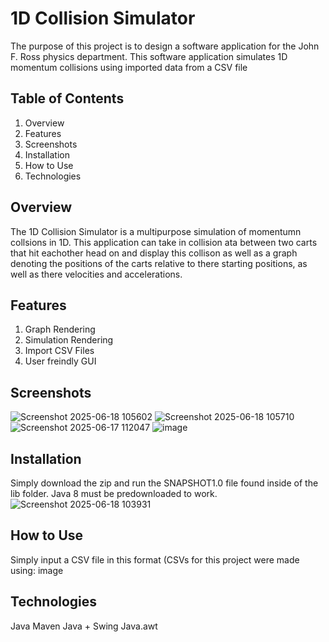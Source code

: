 # 1D Collision Simulator
The purpose of this project is to design a software application for the John F. Ross physics department. This software application simulates 1D momentum collisions using imported data from a CSV file
## Table of Contents
1. Overview
2. Features
3. Screenshots
4. Installation
5. How to Use
6. Technologies
## Overview
The 1D Collision Simulator is a multipurpose simulation of momentumn collsions in 1D. This application can take in collision ata between two carts that hit eachother head on and display this collison as well as a graph denoting the positions of the carts relative to there starting positions, as well as there velocities and accelerations.
## Features
1. Graph Rendering
2. Simulation Rendering
3. Import CSV Files
4. User freindly GUI
## Screenshots
![Screenshot 2025-06-18 105602](https://github.com/user-attachments/assets/e4887b07-825f-4c8a-b9b7-40788a078ebf)
![Screenshot 2025-06-18 105710](https://github.com/user-attachments/assets/04140b03-4164-4ab8-a3de-b9d54fb6b487)
![Screenshot 2025-06-17 112047](https://github.com/user-attachments/assets/b8d8a7bf-d2b2-41af-81ec-d7b51ab9bde5)
![image](https://github.com/user-attachments/assets/b8ae399f-efd1-45ba-9e21-f89b4c594581)
## Installation
Simply download the zip and run the SNAPSHOT1.0 file found inside of the lib folder. Java 8 must be predownloaded to work.
![Screenshot 2025-06-18 103931](https://github.com/user-attachments/assets/8236f3f5-a76c-4784-9199-917a97262cc0)
## How to Use
Simply input a CSV file in this format (CSVs for this project were made using: image
## Technologies
Java Maven Java + Swing Java.awt

